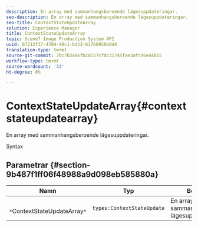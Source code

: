 ```yaml
---
description: En array med sammanhangsberoende lägesuppdateringar.
seo-description: En array med sammanhangsberoende lägesuppdateringar.
seo-title: ContextStateUpdateArray
solution: Experience Manager
title: ContextStateUpdateArray
topic: Scene7 Image Production System API
uuid: 07212f37-4394-48c1-bd52-b1768950b0d4
translation-type: tm+mt
source-git-commit: 7bc7b3a86fbcdc57cfdc31745fae3afc06e44b15
workflow-type: tm+mt
source-wordcount: '33'
ht-degree: 0%

---
```



# ContextStateUpdateArray{#contextstateupdatearray}

En array med sammanhangsberoende lägesuppdateringar.

Syntax

## Parametrar {#section-9b487f1ff06f48988a9d098eb585880a}

| Namn | Typ | Beskrivning |
|---|---|---|
| ` *`ContextStateUpdateArray`*` | `types:ContextStateUpdate` | En array med sammanhangsberoende lägesuppdateringar. |

